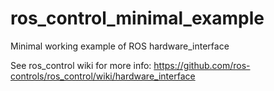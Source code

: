 # ros_control_minimal_example
Minimal working example of ROS hardware_interface

See ros_control wiki for more info:
https://github.com/ros-controls/ros_control/wiki/hardware_interface
